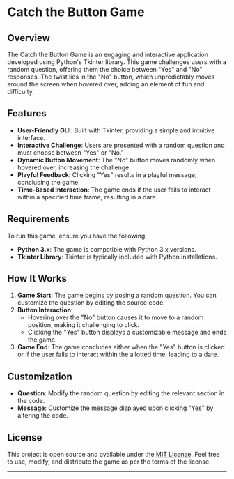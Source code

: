 # Catch the Button Game

## Overview

The Catch the Button Game is an engaging and interactive application developed using Python's Tkinter library. This game challenges users with a random question, offering them the choice between "Yes" and "No" responses. The twist lies in the "No" button, which unpredictably moves around the screen when hovered over, adding an element of fun and difficulty.

## Features

- **User-Friendly GUI**: Built with Tkinter, providing a simple and intuitive interface.
- **Interactive Challenge**: Users are presented with a random question and must choose between "Yes" or "No."
- **Dynamic Button Movement**: The "No" button moves randomly when hovered over, increasing the challenge.
- **Playful Feedback**: Clicking "Yes" results in a playful message, concluding the game.
- **Time-Based Interaction**: The game ends if the user fails to interact within a specified time frame, resulting in a dare.

## Requirements

To run this game, ensure you have the following:

- **Python 3.x**: The game is compatible with Python 3.x versions.
- **Tkinter Library**: Tkinter is typically included with Python installations.

## How It Works

1. **Game Start**: The game begins by posing a random question. You can customize the question by editing the source code.
2. **Button Interaction**: 
   - Hovering over the "No" button causes it to move to a random position, making it challenging to click.
   - Clicking the "Yes" button displays a customizable message and ends the game.
3. **Game End**: The game concludes either when the "Yes" button is clicked or if the user fails to interact within the allotted time, leading to a dare.

## Customization

- **Question**: Modify the random question by editing the relevant section in the code.
- **Message**: Customize the message displayed upon clicking "Yes" by altering the code.

## License

This project is open source and available under the [MIT License](LICENSE). Feel free to use, modify, and distribute the game as per the terms of the license.

---
